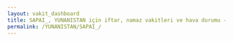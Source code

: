 ```yaml
---
layout: vakit_dashboard
title: SAPAI_, YUNANISTAN için iftar, namaz vakitleri ve hava durumu - ilçe/eyalet seç
permalink: /YUNANISTAN/SAPAI_/
---
```


<script type="text/javascript">
  var GLOBAL_COUNTRY = 'YUNANISTAN';
  var GLOBAL_CITY = 'SAPAI_';
  var GLOBAL_STATE = '';
  var lat = 72;
  var lon = 21;
</script>
